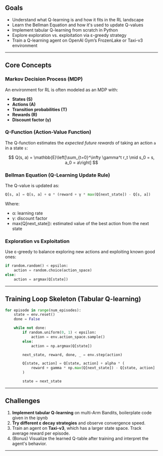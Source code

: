 
## Goals

* Understand what Q-learning is and how it fits in the RL landscape
* Learn the Bellman Equation and how it's used to update Q-values
* Implement tabular Q-learning from scratch in Python
* Explore exploration vs. exploitation via ε-greedy strategy
* Train a Q-learning agent on OpenAI Gym’s FrozenLake or Taxi-v3 environment

---

## Core Concepts

### Markov Decision Process (MDP)

An environment for RL is often modeled as an MDP with:

* **States (S)**
* **Actions (A)**
* **Transition probabilities (T)**
* **Rewards (R)**
* **Discount factor (γ)**

### Q-Function (Action-Value Function)

The Q-function estimates the *expected future rewards* of taking an action `a` in a state `s`:

$$
Q(s, a) = \mathbb{E}\left[\sum_{t=0}^\infty \gamma^t r_t \mid s_0 = s, a_0 = a\right]
$$

### Bellman Equation (Q-Learning Update Rule)

The Q-value is updated as:

```python
Q[s, a] = Q[s, a] + α * (reward + γ * max(Q[next_state]) - Q[s, a])
```

Where:

* α: learning rate
* γ: discount factor
* max(Q\[next\_state]): estimated value of the best action from the next state

### Exploration vs Exploitation

Use ε-greedy to balance exploring new actions and exploiting known good ones:

```python
if random.random() < epsilon:
    action = random.choice(action_space)
else:
    action = argmax(Q[state])
```

---

## Training Loop Skeleton (Tabular Q-learning)

```python
for episode in range(num_episodes):
    state = env.reset()
    done = False

    while not done:
        if random.uniform(0, 1) < epsilon:
            action = env.action_space.sample()
        else:
            action = np.argmax(Q[state])

        next_state, reward, done, _ = env.step(action)

        Q[state, action] = Q[state, action] + alpha * (
            reward + gamma * np.max(Q[next_state]) - Q[state, action]
        )

        state = next_state
```

---

## Challenges

1. **Implement tabular Q-learning** on multi-Arm Bandits, boilerplate code given in the ipynb
2. **Try different ε decay strategies** and observe convergence speed.
3. Train an agent on **Taxi-v3**, which has a larger state space. Track average reward per episode.
4. (Bonus) Visualize the learned Q-table after training and interpret the agent's behavior.

---



